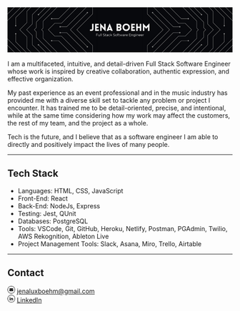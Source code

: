 <img src='github-header.png' alt='Jena Boehm - Full Stack Software Engineer' />

I am a multifaceted, intuitive, and detail-driven Full Stack Software Engineer whose work is inspired by creative collaboration, authentic expression, and effective organization.

My past experience as an event professional and in the music industry has provided me with a diverse skill set to tackle any problem or project I encounter. It has trained me to be detail-oriented, precise, and intentional, while at the same time considering how my work may affect the customers, the rest of my team, and the project as a whole. 

Tech is the future, and I believe that as a software engineer I am able to directly and positively impact the lives of many people.

---

## Tech Stack
- Languages: HTML, CSS, JavaScript
- Front-End: React
- Back-End: NodeJs, Express
- Testing: Jest, QUnit
- Databases: PostgreSQL
- Tools: VSCode, Git, GitHub, Heroku, Netlify, Postman, PGAdmin, Twilio, AWS Rekognition, Ableton Live
- Project Management Tools: Slack, Asana, Miro, Trello, Airtable

---

## Contact
<img src='mail.png' alt='mail-icon' width='17px' /> jenaluxboehm@gmail.com <br>
<img src='linkedin.png' alt='linkedin-icon' width='17px' /> [LinkedIn](https://www.linkedin.com/in/jenaboehm/)

